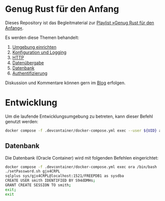# Genug Rust für den Anfang

Dieses Repository ist das Begleitmaterial zur [Playlist »Genug Rust für den Anfang«](https://www.youtube.com/playlist?list=PLiVx-ZPFT5CgChCpvCM1IhqcmsdJnIy1G).

Es werden diese Themen behandelt:

1. [Umgebung einrichten](https://youtu.be/-j4gVscGmHU)
2. [Konfiguration und Logging](https://youtu.be/Bibap2SZtco)
3. [HTTP](https://youtu.be/R4PSjFBa5LI)
4. [Datenübergabe](https://youtu.be/p091TDADYO0)
5. [Datenbank](https://youtu.be/U--W0ZEkSmQ)
6. [Authentifizierung](https://youtu.be/fAgMUk6A1o4)

Diskussion und Kommentare können gern im [Blog](https://ewus.de/blog/2023-10-21/genug-rust-fuer-den-anfang) erfolgen.

# Entwicklung

Um die laufende Entwicklungsumgebung zu betreten, kann dieser Befehl genutzt werden:

```bash
docker compose -f .devcontainer/docker-compose.yml exec --user ${UID} app /bin/bash
```

## Datenbank

Die Datenbank (Oracle Container) wird mit folgenden Befehlen eingerichtet:

```bash
docker compose -f .devcontainer/docker-compose.yml exec ora /bin/bash
./setPassword.sh gjx4CRPL
sqlplus sys/gjx4CRPL@localhost:1521/FREEPDB1 as sysdba
CREATE USER smith IDENTIFIED BY S94dDMHs;
GRANT CREATE SESSION TO smith;
exit;
exit
```
